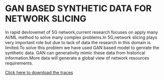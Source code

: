 # GAN BASED SYNTHETIC DATA FOR NETWORK SLICING
In rapid devlovemet of 5G network,current research focuses on apply many AI/ML method to solve many complex problems.In 5G,network slicing plays very important role but due to lack of data the research in this domain is limited.To solve this problem we have used GAN based model to genrate the synthetic data.
GAN can generativity mimic these  data  from historical information.More data will  generate a global view of network  resources requirements.

<a href="https://drive.google.com/drive/folders/1bScvIsdERcAsfMN8RlHQcWqk_0qHoqiF?usp=sharing">Click here to download the traces </a>
